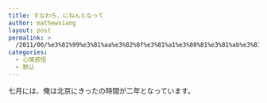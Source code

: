 ```yaml
---
title: すなわち、にねんとなって
author: mathewxiang
layout: post
permalink: >
  /2011/06/%e3%81%99%e3%81%aa%e3%82%8f%e3%81%a1%e3%80%81%e3%81%ab%e3%81%ad%e3%82%93%e3%81%a8%e3%81%aa%e3%81%a3%e3%81%a6/
categories:
  - 心情感悟
  - 默认
---
```

七月には、俺は北京にきったの時間が二年となっています。